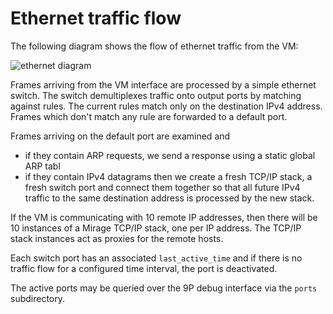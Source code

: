 # Ethernet traffic flow

The following diagram shows the flow of ethernet traffic from the VM:

![ethernet diagram](http://moby.github.io/vpnkit/ethernet.png)

Frames arriving from the VM interface are processed by a simple ethernet switch.
The switch demultiplexes traffic onto output ports by matching against rules.
The current rules match only on the destination IPv4 address. Frames which
don't match any rule are forwarded to a default port.

Frames arriving on the default port are examined and

- if they contain ARP requests, we send a response using a static global ARP
  tabl
- if they contain IPv4 datagrams then we create a fresh TCP/IP stack, a fresh
  switch port and connect them together so that all future IPv4 traffic to the
  same destination address is processed by the new stack.

If the VM is communicating with 10 remote IP addresses, then there will be 10
instances of a Mirage TCP/IP stack, one per IP address. The TCP/IP stack
instances act as proxies for the remote hosts.

Each switch port has an associated `last_active_time` and if there is no traffic
flow for a configured time interval, the port is deactivated.

The active ports may be queried over the 9P debug interface via the `ports`
subdirectory.
